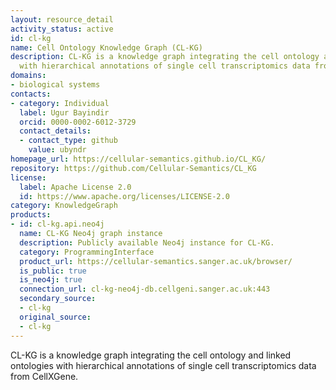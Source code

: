 ```yaml
---
layout: resource_detail
activity_status: active
id: cl-kg
name: Cell Ontology Knowledge Graph (CL-KG)
description: CL-KG is a knowledge graph integrating the cell ontology and linked ontologies
  with hierarchical annotations of single cell transcriptomics data from CellXGene.
domains:
- biological systems
contacts:
- category: Individual
  label: Ugur Bayindir
  orcid: 0000-0002-6012-3729
  contact_details:
  - contact_type: github
    value: ubyndr
homepage_url: https://cellular-semantics.github.io/CL_KG/
repository: https://github.com/Cellular-Semantics/CL_KG
license:
  label: Apache License 2.0
  id: https://www.apache.org/licenses/LICENSE-2.0
category: KnowledgeGraph
products:
- id: cl-kg.api.neo4j
  name: CL-KG Neo4j graph instance
  description: Publicly available Neo4j instance for CL-KG.
  category: ProgrammingInterface
  product_url: https://cellular-semantics.sanger.ac.uk/browser/
  is_public: true
  is_neo4j: true
  connection_url: cl-kg-neo4j-db.cellgeni.sanger.ac.uk:443
  secondary_source:
  - cl-kg
  original_source:
  - cl-kg
---
```


CL-KG is a knowledge graph integrating the cell ontology and linked ontologies with hierarchical annotations of single cell transcriptomics data from CellXGene.

